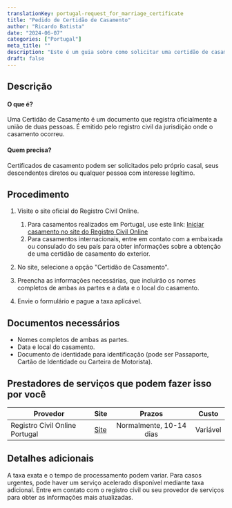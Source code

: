 ```yaml
---
translationKey: portugal-request_for_marriage_certificate
title: "Pedido de Certidão de Casamento"
author: "Ricardo Batista"
date: "2024-06-07"
categories: ["Portugal"]
meta_title: ""
description: "Este é um guia sobre como solicitar uma certidão de casamento em Portugal."
draft: false
---
```


## Descrição
#### O que é?
Uma Certidão de Casamento é um documento que registra oficialmente a união de duas pessoas. É emitido pelo registro civil da jurisdição onde o casamento ocorreu.

#### Quem precisa?
Certificados de casamento podem ser solicitados pelo próprio casal, seus descendentes diretos ou qualquer pessoa com interesse legítimo.

## Procedimento
1. Visite o site oficial do Registro Civil Online.
   1. Para casamentos realizados em Portugal, use este link: [Iniciar casamento no site do Registro Civil Online](https://www.registro-civil.pt/)
   2. Para casamentos internacionais, entre em contato com a embaixada ou consulado do seu país para obter informações sobre a obtenção de uma certidão de casamento do exterior.

2. No site, selecione a opção "Certidão de Casamento".

3. Preencha as informações necessárias, que incluirão os nomes completos de ambas as partes e a data e o local do casamento.

4. Envie o formulário e pague a taxa aplicável.

## Documentos necessários
- Nomes completos de ambas as partes.
- Data e local do casamento.
- Documento de identidade para identificação (pode ser Passaporte, Cartão de Identidade ou Carteira de Motorista).

## Prestadores de serviços que podem fazer isso por você

| Provedor        |     Site     |     Prazos    |       Custo      |
| --------------- | --------------- |  :-------------: | :-------------: |
| Registro Civil Online Portugal |  [Site](https://www.registro-civil.pt/) |      Normalmente, 10-14 dias  |        Variável       |

## Detalhes adicionais
A taxa exata e o tempo de processamento podem variar. Para casos urgentes, pode haver um serviço acelerado disponível mediante taxa adicional. Entre em contato com o registro civil ou seu provedor de serviços para obter as informações mais atualizadas.